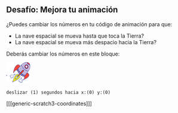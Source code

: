 ## Desafío: Mejora tu animación

¿Puedes cambiar los números en tu código de animación para que:

+ La nave espacial se mueva hasta que toca la Tierra?
+ La nave espacial se mueva más despacio hacia la Tierra?

Deberás cambiar los números en este bloque:

![Figura de Nave Espacial](images/sprite-spaceship.png)

```blocks3
deslizar (1) segundos hacia x:(0) y:(0)
```

[[[generic-scratch3-coordinates]]]